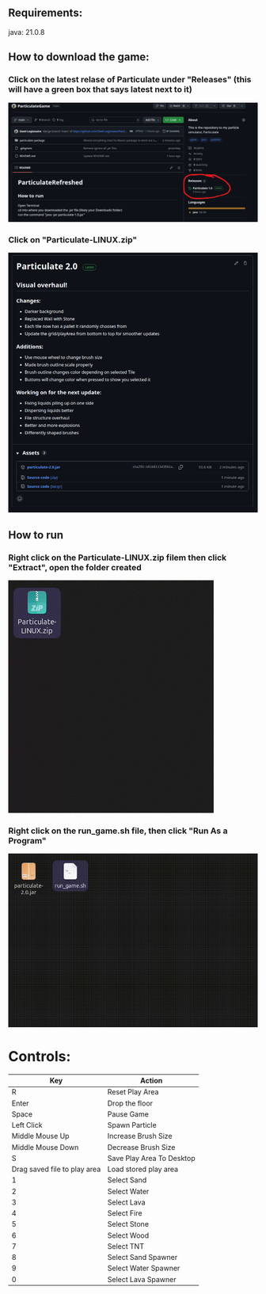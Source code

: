 ## Requirements: 
  java: 21.0.8


## How to download the game:
  ### Click on the latest relase of Particulate under "Releases" (this will have a green box that says latest next to it)
  
  ![alt text](readmeImages/releases_location.png "releases_location image")

  ### Click on "Particulate-LINUX.zip"

  ![alt text](readmeImages/releases_page.png "release page image")

## How to run
  ### Right click on the Particulate-LINUX.zip filem then click "Extract", open the folder created

  ![alt text](readmeImages/extract_zip_file_example.gif "extrac_zip_file_gif")

  ### Right click on the run_game.sh file, then click "Run As a Program" 
  ![alt text](readmeImages/run_game_example.gif "run_game_gif")
  
# Controls:

| Key | Action |
|-----|--------|
|R| Reset Play Area|
|Enter| Drop the floor|
|Space| Pause Game|
|Left Click| Spawn Particle|
|Middle Mouse Up| Increase Brush Size|
|Middle Mouse Down| Decrease Brush Size|
|S| Save Play Area To Desktop|
|Drag saved file to play area| Load stored play area|
|1|Select Sand|
|2|Select Water|
|3|Select Lava|
|4|Select Fire|
|5|Select Stone|
|6|Select Wood|
|7|Select TNT|
|8|Select Sand Spawner|
|9|Select Water Spawner|
|0|Select Lava Spawner|
